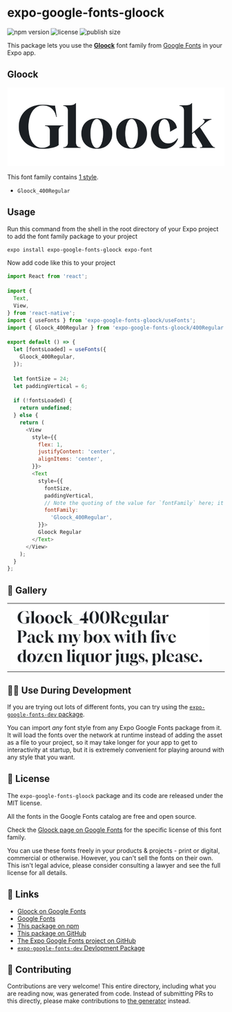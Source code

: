 # expo-google-fonts-gloock

![npm version](https://flat.badgen.net/npm/v/expo-google-fonts-gloock)
![license](https://flat.badgen.net/github/license/expo/google-fonts)
![publish size](https://flat.badgen.net/packagephobia/install/expo-google-fonts-gloock)

This package lets you use the [**Gloock**](https://fonts.google.com/specimen/Gloock) font family from [Google Fonts](https://fonts.google.com/) in your Expo app.

## Gloock

![Gloock](./font-family.png)

This font family contains [1 style](#-gallery).

- `Gloock_400Regular`

## Usage

Run this command from the shell in the root directory of your Expo project to add the font family package to your project
```sh
expo install expo-google-fonts-gloock expo-font
```

Now add code like this to your project
```js
import React from 'react';

import {
  Text,
  View,
} from 'react-native';
import { useFonts } from 'expo-google-fonts-gloock/useFonts';
import { Gloock_400Regular } from 'expo-google-fonts-gloock/400Regular';

export default () => {
  let [fontsLoaded] = useFonts({
    Gloock_400Regular,
  });

  let fontSize = 24;
  let paddingVertical = 6;

  if (!fontsLoaded) {
    return undefined;
  } else {
    return (
      <View
        style={{
          flex: 1,
          justifyContent: 'center',
          alignItems: 'center',
        }}>
        <Text
          style={{
            fontSize,
            paddingVertical,
            // Note the quoting of the value for `fontFamily` here; it expects a string!
            fontFamily:
              'Gloock_400Regular',
          }}>
          Gloock Regular
        </Text>
      </View>
    );
  }
};

```

## 🔡 Gallery


||||
|-|-|-|
|![Gloock_400Regular](.//400Regular/Gloock_400Regular.ttf.png)||||


## 👩‍💻 Use During Development

If you are trying out lots of different fonts, you can try using the [`expo-google-fonts-dev` package](https://github.com/freeboub/google-fonts/tree/master/font-packages/dev#readme).

You can import *any* font style from any Expo Google Fonts package from it. It will load the fonts
over the network at runtime instead of adding the asset as a file to your project, so it may take longer
for your app to get to interactivity at startup, but it is extremely convenient
for playing around with any style that you want.

## 📖 License

The `expo-google-fonts-gloock` package and its code are released under the MIT license.

All the fonts in the Google Fonts catalog are free and open source.

Check the [Gloock page on Google Fonts](https://fonts.google.com/specimen/Gloock) for the specific license of this font family.

You can use these fonts freely in your products & projects - print or digital, commercial or otherwise. However, you can't sell the fonts on their own. This isn't legal advice, please consider consulting a lawyer and see the full license for all details.

## 🔗 Links

- [Gloock on Google Fonts](https://fonts.google.com/specimen/Gloock)
- [Google Fonts](https://fonts.google.com/)
- [This package on npm](https://www.npmjs.com/package/expo-google-fonts-gloock)
- [This package on GitHub](https://github.com/freeboub/google-fonts/tree/master/font-packages/gloock)
- [The Expo Google Fonts project on GitHub](https://github.com/freeboub/google-fonts)
- [`expo-google-fonts-dev` Devlopment Package](https://github.com/freeboub/google-fonts/tree/master/font-packages/dev)

## 🤝 Contributing

Contributions are very welcome! This entire directory, including what you are reading now, was generated from code. Instead of submitting PRs to this directly, please make contributions to [the generator](https://github.com/freeboub/google-fonts/tree/master/packages/generator) instead.
